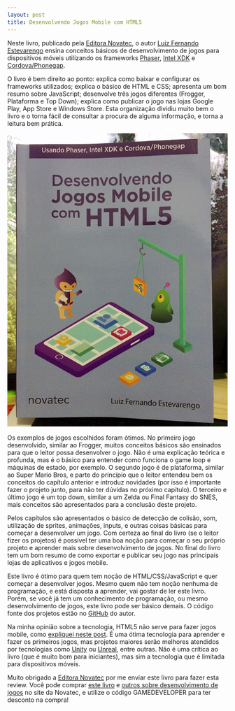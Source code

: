 ```yaml
---
layout: post
title: Desenvolvendo Jogos Mobile com HTML5
---
```


Neste livro, publicado pela [Editora Novatec](https://novatec.com.br/livros/jogos-mobile-html5/), o autor [Luiz Fernando Estevarengo](https://novatec.com.br/autores/luizfernandoestevarengo/) ensina conceitos básicos de desenvolvimento de jogos para dispositivos móveis utilizando os frameworks [Phaser](http://phaser.io/), [Intel XDK](https://software.intel.com/en-us/intel-xdk) e [Cordova/Phonegap](http://phonegap.com/).

O livro é bem direito ao ponto: explica como baixar e configurar os frameworks utilizados; explica o básico de HTML e CSS; apresenta um bom resumo sobre JavaScript; desenvolve três jogos diferentes (Frogger, Plataforma e Top Down); explica como publicar o jogo nas lojas Google Play, App Store e Windows Store. Esta organização dividiu muito bem o livro e o torna fácil de consultar a procura de alguma informação, e torna a leitura bem prática.

![](/content/images/2016/09/livro-html5.jpg)

Os exemplos de jogos escolhidos foram ótimos. No primeiro jogo desenvolvido, similar ao Frogger, muitos conceitos básicos são ensinados para que o leitor possa desenvolver o jogo. Não é uma explicação teórica e profunda, mas é o básico para entender como funciona o game loop e máquinas de estado, por exemplo. O segundo jogo é de plataforma, similar ao Super Mario Bros, e parte do princípio que o leitor entendeu bem os conceitos do capítulo anterior e introduz novidades (por isso é importante fazer o projeto junto, para não ter dúvidas no próximo capítulo). O terceiro e último jogo é um top down, similar a um Zelda ou Final Fantasy do SNES, mais conceitos são apresentados para a conclusão deste projeto.

Pelos capítulos são apresentados o básico de detecção de colisão, som, utilização de sprites, animações, inputs, e outras coisas básicas para começar a desenvolver um jogo. Com certeza ao final do livro (se o leitor fizer os projetos) é possível ter uma boa noção para começar o seu próprio projeto e aprender mais sobre desenvolvimento de jogos. No final do livro tem um bom resumo de como exportar e publicar seu jogo nas principais lojas de aplicativos e jogos mobile.

Este livro é ótimo para quem tem noção de HTML/CSS/JavaScript e quer começar a desenvolver jogos. Mesmo quem não tem noção nenhuma de programação, e está disposta a aprender, vai gostar de ler este livro. Porém, se você já tem um conhecimento de programação, ou mesmo desenvolvimento de jogos, este livro pode ser básico demais. O código fonte dos projetos estão no [GitHub](https://github.com/zendrael/mobile_html5_games_phaser_xdk) do autor.

Na minha opinião sobre a tecnologia, HTML5 não serve para fazer jogos mobile, como [expliquei neste post](http://gamedeveloper.com.br/html5-nao-serve-para-fazer-jogos-mobile/). É uma ótima tecnologia para aprender e fazer os primeiros jogos, mas projetos maiores serão melhores atendidos por tecnologias como [Unity](https://unity3d.com/pt/) ou [Unreal](https://www.unrealengine.com/), entre outras. Não é uma crítica ao livro (que é muito bom para iniciantes), mas sim a tecnologia que é limitada para dispositivos móveis.

Muito obrigado a [Editora Novatec](http://novatec.com.br) por me enviar este livro para fazer esta review. Você pode comprar [este livro](http://novatec.com.br/livros/jogos-mobile-html5/) e [outros sobre desenvolvimento de jogos](http://novatec.com.br/lista.php?id=14) no site da Novatec, e utilize o código GAMEDEVELOPER para ter desconto na compra!
